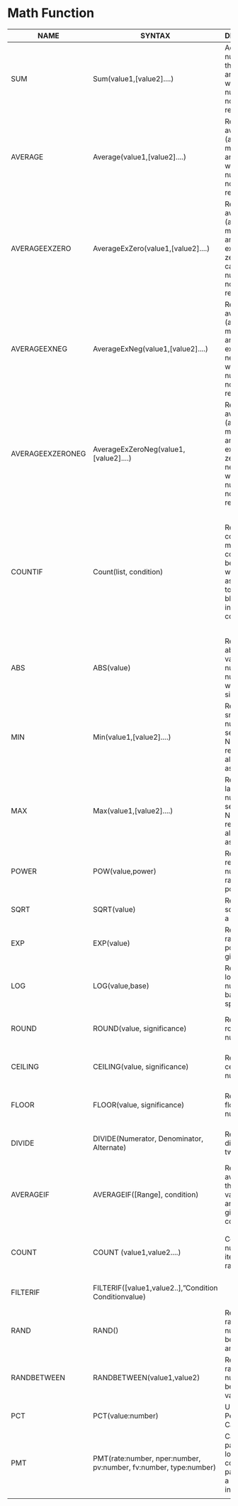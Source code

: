 # Math Function



| NAME             | SYNTAX                                                           | DESCRIPTION                                                                                                                       | EXAMPLE                                                                    | EXPLANATION                                                                                                                                                                                                                                                                         |
| ---------------- | ---------------------------------------------------------------- | --------------------------------------------------------------------------------------------------------------------------------- | -------------------------------------------------------------------------- | ----------------------------------------------------------------------------------------------------------------------------------------------------------------------------------------------------------------------------------------------------------------------------------- |
| SUM              | Sum(value1,\[value2]....)                                        | Add all numbers in the arguments, which can be numbers or node references                                                         | SUM(COLUMN1, COLUMN2)                                                      | Retuns the sum of COLUMN1 and COLUMN2                                                                                                                                                                                                                                               |
| AVERAGE          | Average(value1,\[value2]....)                                    | Returns the average (arithmetic mean) of its arguments, which can be numbers or node references                                   | AVERAGE(COLUMN1, COLUMN2)                                                  | Returns the average of COLUMN1, COLUMN1                                                                                                                                                                                                                                             |
| AVERAGEEXZERO    | AverageExZero(value1,\[value2]....)                              | Returns the average (arithmetic mean) of its arguments excluding zeros, which can be numbers or node references                   |                                                                            |                                                                                                                                                                                                                                                                                     |
| AVERAGEEXNEG     | AverageExNeg(value1,\[value2]....)                               | Returns the average (arithmetic mean) of its arguments excluding negatives, which can be numbers or node references               |                                                                            |                                                                                                                                                                                                                                                                                     |
| AVERAGEEXZERONEG | AverageExZeroNeg(value1,\[value2]....)                           | Returns the average (arithmetic mean) of its arguments excluding zeros and negatives, which can be numbers or node references     |                                                                            |                                                                                                                                                                                                                                                                                     |
| COUNTIF          | Count(list, condition)                                           | Returns the count of item matches the condition, can be used to with BLANK as condition to count the blank values in a column/row | COUNTIF(\[100,500,120],"<200") COUNTIF(\[\[Quantity],\[Units Sold]],BLANK) | Returns 2, since only two value in the given list matches the condition Returns 1,2 or 0 depending on how many blank values are in Quantity, Units Sold in each row. This value can be used to set conditional formatting or used with IF condition to fill value in another column |
| ABS              | ABS(value)                                                       | Returns the absolute value of a number, a number without its sign                                                                 | ABS(COLUMN1)                                                               | Returns the absolute value of COLUMN1                                                                                                                                                                                                                                               |
| MIN              | Min(value1,\[value2]....)                                        | Returns the smallest number in a set of values. Node references also accepted as arguments                                        | MIN(COLUMN1,COLUMN2,COLUMN3)                                               | Returns the minimum of COLUMN1, COLUMN2, COLUMN3                                                                                                                                                                                                                                    |
| MAX              | Max(value1,\[value2]....)                                        | Returns the largest number in a set of values. Node references also accepted as arguments                                         | MAX(COLUMN1,COLUMN2,COLUMN3)                                               | Returns the maximum of COLUMN1, COLUMN2, COLUMN3                                                                                                                                                                                                                                    |
| POWER            | POW(value,power)                                                 | Returns the result of a number raised to a power                                                                                  | POW(COLUMN1, 2)                                                            |                                                                                                                                                                                                                                                                                     |
| SQRT             | SQRT(value)                                                      | Returns the square root of a number                                                                                               | SQRT(COLUMN1)                                                              |                                                                                                                                                                                                                                                                                     |
| EXP              | EXP(value)                                                       | Returns e raised to the power of a given number                                                                                   | EXP(COLUMN1)                                                               |                                                                                                                                                                                                                                                                                     |
| LOG              | LOG(value,base)                                                  | Returns the logarithm of a number to the base you specify                                                                         | LOG(COLUMN1, 10)                                                           | Returns the Log to the base 10 of COLUMN1                                                                                                                                                                                                                                           |
| ROUND            | ROUND(value, significance)                                       | Returns the round of a number                                                                                                     | ROUND(COLUMN1, 2)                                                          | Returns the round of COLUMN1 to the significance of two decimal                                                                                                                                                                                                                     |
| CEILING          | CEILING(value, significance)                                     | Returns the ceil of a number                                                                                                      | CEILING(COLUMN1)                                                           | Returns the ceiling of COLUMN1 to the significance of two decimal                                                                                                                                                                                                                   |
| FLOOR            | FLOOR(value, significance)                                       | Returns the floor of a number                                                                                                     | FLOOR(COLUMN1)                                                             | Returns the floor of COLUMN1 to the significance of two decimal                                                                                                                                                                                                                     |
| DIVIDE           | DIVIDE(Numerator, Denominator, Alternate)                        | Returns the division of the two numbers                                                                                           | DIVIDE(COLUMN1, COLUMN2, 0)                                                | Returns COLUMN1/COLUMN2 and if any error, returns 0                                                                                                                                                                                                                                 |
| AVERAGEIF        | AVERAGEIF(\[Range], condition)                                   | Returns the average of the filtered values that are satisfy the given condition                                                   | AVERAGEIF(\[Quantity],\[Units Sold], “>10000”)                             | Returns the average of Quantity and Units Sold if they are above 10000                                                                                                                                                                                                              |
| COUNT            | COUNT (value1,value2....)                                        | Counts the number of items in a range                                                                                             | COUNT(Column1,Column2,Column3)                                             | <p>Returns the cou</p><p>nt of the number of items in a range</p>                                                                                                                                                                                                                   |
| FILTERIF         | FILTERIF(\[value1,value2..],”Condition Conditionvalue)           |                                                                                                                                   | FILTERIF(\[Column1,Column2,Column3],”>1000)                                | Returns the list of items that matches the given condition                                                                                                                                                                                                                          |
| RAND             | RAND()                                                           | Returns a random number between 0 and 1                                                                                           | RAND(0,1)                                                                  | Returns a random number like 0.1,0.2,..                                                                                                                                                                                                                                             |
| RANDBETWEEN      | RANDBETWEEN(value1,value2)                                       | Returns a random number between two values                                                                                        | RANDBETWEEN(0,100)                                                         | Returns a random number between 0 and 100                                                                                                                                                                                                                                           |
| PCT              | PCT(value:number)                                                | Used for Percentage Calculation                                                                                                   | SALES + PCT(10) = SALES + 10%                                              | Returns percentage value                                                                                                                                                                                                                                                            |
| PMT              | PMT(rate:number, nper:number, pv:number, fv:number, type:number) | Calculates the payment for a loan based on constant payments and a constant interest rate                                         | PMT(0,1,10,1000,0,0)                                                       | Returns 100.0000000000001                                                                                                                                                                                                                                                           |
|                  |                                                                  |                                                                                                                                   |                                                                            |                                                                                                                                                                                                                                                                                     |

